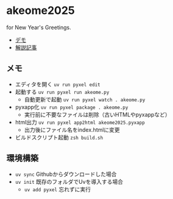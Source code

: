 # akeome2025
for New Year's Greetings.

- [デモ](https://neuvecom.github.io/akeome2025/)
- [解説記事](https://zenn.dev/neuvecom/articles/0ab7a54b5f2d97)

## メモ
- エディタを開く `uv run pyxel edit`  
- 起動する `uv run pyxel run akeome.py`
  - 自動更新で起動 `uv run pyxel watch . akeome.py`
- pyxapp化 `uv run pyxel package . akeome.py`
  - 実行前に不要なファイルは削除（古いHTMLやpyxappなど）
- html出力 `uv run pyxel app2html akeome2025.pyxapp`
  - 出力後にファイル名をindex.htmlに変更
- ビルドスクリプト起動 `zsh build.sh`

## 環境構築
- `uv sync` Githubからダウンロードした場合
- `uv init` 既存のフォルダでUvを導入する場合
  - `uv add pyxel` 忘れずに実行
